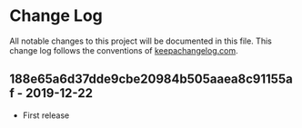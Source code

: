 # Change Log
All notable changes to this project will be documented in this file. This change log follows the conventions of [keepachangelog.com](http://keepachangelog.com/).

## 188e65a6d37dde9cbe20984b505aaea8c91155af - 2019-12-22
- First release
